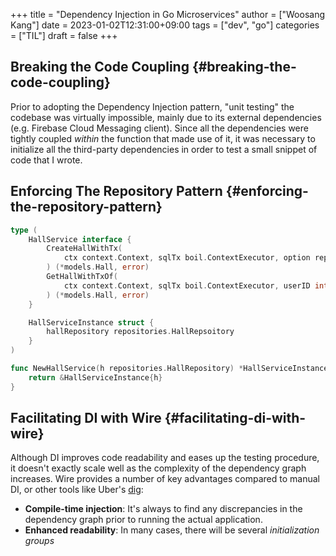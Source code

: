 +++
title = "Dependency Injection in Go Microservices"
author = ["Woosang Kang"]
date = 2023-01-02T12:31:00+09:00
tags = ["dev", "go"]
categories = ["TIL"]
draft = false
+++

## Breaking the Code Coupling {#breaking-the-code-coupling}

Prior to adopting the Dependency Injection pattern, "unit testing" the codebase was virtually impossible, mainly due to its external dependencies (e.g. Firebase Cloud Messaging client). Since all the dependencies were tightly coupled _within_ the function that made use of it, it was necessary to initialize all the third-party dependencies in order to test a small snippet of code that I wrote.


## Enforcing The Repository Pattern {#enforcing-the-repository-pattern}

```go
type (
	HallService interface {
		CreateHallWithTx(
			ctx context.Context, sqlTx boil.ContextExecutor, option repositories.HallOption
		) (*models.Hall, error)
		GetHallWithTxOf(
			ctx context.Context, sqlTx boil.ContextExecutor, userID int
		) (*models.Hall, error)
	}

	HallServiceInstance struct {
		hallRepository repositories.HallRepsoitory
	}
)

func NewHallService(h repositories.HallRepository) *HallServiceInstance {
	return &HallServiceInstance{h}
}
```


## Facilitating DI with Wire {#facilitating-di-with-wire}

Although DI improves code readability and eases up the testing procedure, it doesn't exactly scale well as the complexity of the dependency graph increases. Wire provides a number of key advantages compared to manual DI, or other tools like Uber's [dig](https://github.com/uber-go/dig):

-   ****Compile-time injection****: It's always to find any discrepancies in the dependency graph prior to running the actual application.
-   ****Enhanced readability****: In many cases, there will be several _initialization groups_
